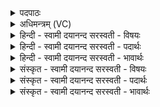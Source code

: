 <details><summary>पदपाठः</summary>

समि॑द्ध इति॒ समऽइ॑द्धः। अ॒द्य। मनु॑षः। दु॒रो॒णे। दे॒वः। दे॒वान्। य॒ज॒सि॒। जा॒त॒वे॒द॒ इति॑ जातऽवेदः। आ। च॒। वह॑। मि॒त्र॒म॒ह॒ इति॑ मित्रऽमहः। चि॒कि॒त्वान्। त्वम्। दू॒तः। क॒विः। अ॒सि॒। प्रचे॑ता॒ इति॒ प्रऽचे॑ताः। २५।
</details>

<details><summary>अधिमन्त्रम् (VC)</summary>

- विद्वान् देवता
- भार्गवो जमदग्निर्ऋषिः
- निचृत्त्रिष्टुप्
- धैवतः
</details>

<details><summary>हिन्दी - स्वामी दयानन्द सरस्वती  - विषयः</summary>

धर्मात्मा लोग क्या करें, इस विषय को अगले मन्त्र में कहा है ॥
</details>

<details><summary>हिन्दी - स्वामी दयानन्द सरस्वती  - पदार्थः</summary>

पदार्थान्वयभाषाः -  हे (जातवेदः) उत्तम बुद्धि को प्राप्त हुए (मित्रमहः) मित्रों का सत्कार करनेवाले विद्वन् ! जो (त्वम्) आप (अद्य) इस समय (समिद्धः) सम्यक् प्रकाशित अग्नि के तुल्य (मनुषः) मननशील (देवः) विद्वान् हुए (यजसि) सङ्ग करते हो (च) और (चिकित्वान्) विज्ञानवान् (दूतः) दुष्टों को दुःखदाई (प्रचेताः) उत्तम चेतनतावाला (कविः) सब विषयों में अव्याहतबुद्धि (असि) हो सो आप (दुरोणे) घर में (देवान्) विद्वानों वा उत्तम गुणों को (आ, वह) अच्छे प्रकार प्राप्त हूजिये ॥२५ ॥
</details>

<details><summary>हिन्दी - स्वामी दयानन्द सरस्वती  - भावार्थः</summary>

भावार्थभाषाः -  जैसे अग्नि दीपक आदि के रूप में घरों को प्रकाशित करता है, वैसे धार्मिक विद्वान् लोग अपने कुलों को प्रकाशित करते हैं। जो सब के साथ मित्रवत् वर्त्तते हैं, वे ही धर्मात्मा हैं ॥२५ ॥
</details>

<details><summary>संस्कृत - स्वामी दयानन्द सरस्वती  - विषयः</summary>

धार्मिकाः किं कुर्वन्त्वित्याह ॥
</details>

<details><summary>संस्कृत - स्वामी दयानन्द सरस्वती  - पदार्थः</summary>

पदार्थान्वयभाषाः -  हे जातवेदो मित्रमहो विद्वंस्त्वमद्य समिद्धोऽग्निरिव मनुषो देवः सन् यजसि, चिकित्वान् दूतः प्रचेताः कविर्दुरोणेऽसि, स त्वं देवांश्चावह ॥२५ ॥
</details>

<details><summary>संस्कृत - स्वामी दयानन्द सरस्वती  - भावार्थः</summary>

भावार्थभाषाः -  यथाऽग्निर्दीपादिरूपेण गृहाणि प्रकाशयति, तथा धार्मिका विद्वांसः स्वानि कुलानि प्रदीपयन्ति, ये सर्वैः सह मित्रवद्वर्तन्ते त एव धार्मिकाः सन्ति ॥२५ ॥
</details>